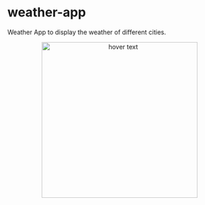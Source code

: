# weather-app

Weather App to display the weather of different cities.
<p align="center">
  <img src="![image](https://user-images.githubusercontent.com/75956735/108943207-7556b000-76ac-11eb-92e9-0c4ad1e96f69.png)" width="350" title="hover text">
 
</p>
